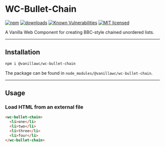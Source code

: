 <h1>WC-Bullet-Chain</h1> 
 
[![npm](https://badgen.net/npm/v/@vanillawc/wc-bullet-chain)](https://www.npmjs.com/package/@vanillawc/wc-bullet-chain) 
[![downloads](https://badgen.net/npm/dt/@vanillawc/wc-bullet-chain)](https://www.npmjs.com/package/@vanillawc/wc-bullet-chain) 
[![Known Vulnerabilities](https://snyk.io/test/npm/@vanillawc/wc-bullet-chain/badge.svg)](https://snyk.io/test/npm/@vanillawc/wc-bullet-chain) 
[![MIT licensed](https://img.shields.io/badge/license-MIT-blue.svg)](https://raw.githubusercontent.com/vanillawc/wc-bullet-chain/master/LICENSE) 
 
A Vanilla Web Component for creating BBC-style chained unordered lists.
 
 <!-- TODO: Add video graphic here --> 
 
----- 
 
## Installation 
 
```sh 
npm i @vanillawc/wc-bullet-chain 
``` 
 
The package can be found in `node_modules/@vanillawc/wc-bullet-chain`. 
 
----- 
 
## Usage 
 
### Load HTML from an external file 
 
```html 
<wc-bullet-chain>
  <li>one</li>
  <li>two</li>
  <li>three</li>
  <li>four</li>
</wc-bullet-chain>
```
